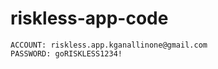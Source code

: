 # riskless-app-code

```
ACCOUNT: riskless.app.kganallinone@gmail.com
PASSWORD: goRISKLESS1234!
```
